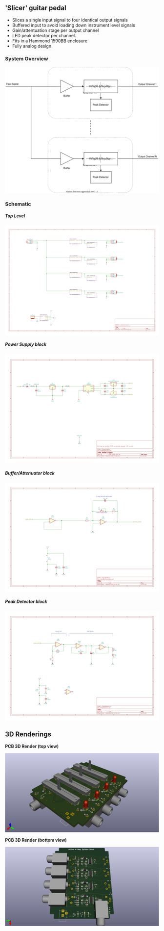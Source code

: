 ## 'Slicer' guitar pedal

- Slices a single input signal to four identical output signals
- Buffered input to avoid loading down instrument level signals
- Gain/attentuation stage per output channel
- LED peak detector per channel.
- Fits in a Hammond 1590BB enclosure
- Fully analog design

### System Overview

![](ActiveSplitterPedal/RevD/SOIC14/docs/systemdesign/SplitterBlockDiagram.svg)


### Schematic

##### Top Level

![](ActiveSplitterPedal/RevD/SOIC14/docs/schema/svg/ActiveSplitterPedal_SOIC14.svg)


##### Power Supply block

![](ActiveSplitterPedal/RevD/SOIC14/docs/schema/svg/PosNeg5V_PSU-PowerSupply.svg)


##### Buffer/Attenuator block

![](ActiveSplitterPedal/RevD/SOIC14/docs/schema/svg/InputBufferAndGain-InputBuffer1.svg)


##### Peak Detector block

![](ActiveSplitterPedal/RevD/SOIC14/docs/schema/svg/PeakDetector-PeakDetector1.svg)

## 3D Renderings

__PCB 3D Render (top view)__

![](ActiveSplitterPedal/RevD/SOIC14/docs/pcb_3d_render/top_view.png)

__PCB 3D Render (bottom view)__

![](ActiveSplitterPedal/RevD/SOIC14/docs/pcb_3d_render/bottom_view.png)
